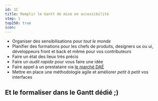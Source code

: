 ```yaml
---
id: 1C
title: Remplir le Gantt de mise en accessibilité
step: 1
top250: true
icon:
---
```



* Organiser des sensibilisations pour *tout le monde*
* Planifier des formations pour les chefs de produits, designers ux ou ui, développeurs front et back et même pour vos contributeurs
* Faire un état des lieux très précis
* Faire un *audit rapide* pour vous faire une idée
* Faire appel à un prestataire via [le marché DAÉ](https://design.numerique.gouv.fr/accessibilite-numerique/accord-cadre-dae)
* Mettre en place une méthodologie agile et améliorer *petit à petit* vos interfaces

## Et le formaliser dans le Gantt dédié ;)
